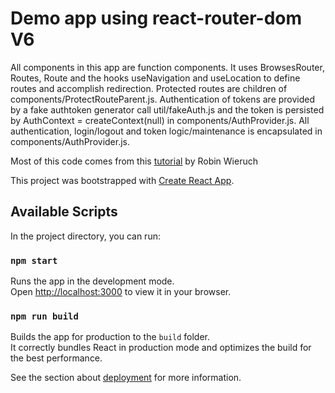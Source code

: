 # Demo app using react-router-dom V6

All components in this app are function components. It uses BrowsesRouter, Routes, Route and the hooks useNavigation and useLocation to define routes and accomplish redirection. Protected routes are children of components/ProtectRouteParent.js. Authentication of tokens are provided by a fake authtoken generator call util/fakeAuth.js and the token is persisted by AuthContext = createContext(null) in components/AuthProvider.js. All authentication, login/logout and token logic/maintenance is encapsulated in components/AuthProvider.js.

Most of this code comes from this [tutorial](https://www.robinwieruch.de/react-router-authentication/) by Robin Wieruch

This project was bootstrapped with [Create React App](https://github.com/facebook/create-react-app).

## Available Scripts

In the project directory, you can run:

### `npm start`

Runs the app in the development mode.\
Open [http://localhost:3000](http://localhost:3000) to view it in your browser.

### `npm run build`

Builds the app for production to the `build` folder.\
It correctly bundles React in production mode and optimizes the build for the best performance.

See the section about [deployment](https://facebook.github.io/create-react-app/docs/deployment) for more information.
